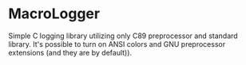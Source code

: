 # MacroLogger
Simple C logging library utilizing only C89 preprocessor and standard library. It's possible to turn on ANSI colors and GNU preprocessor extensions (and they are by default)).
